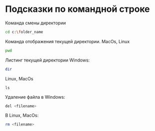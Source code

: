 # Подсказки по командной строке

Команда смены директории
```sh
cd c:\folder_name
```

Команда отображения текущей директории. MacOs, Linux
```sh
pwd
```

Листинг текущей директории
Windows:
```sh
dir
```

Linux, MacOs
```Sh
ls
```

Удаление файла в Windows:
```sh
del <filename>
```

В Linux, MacOs:
```sh
rm <filename>
```
